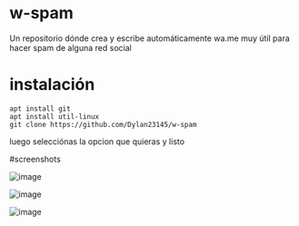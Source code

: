 # w-spam 

Un repositorio dónde crea y escribe automáticamente wa.me muy útil para hacer spam de alguna red social 

# instalación

    apt install git
    apt install util-linux
    git clone https://github.com/Dylan23145/w-spam

luego selecciónas la opcion que quieras y listo 

#screenshots

![image](https://user-images.githubusercontent.com/74885040/156933975-4f72e728-60fc-4244-9c0a-7d3ee6e23534.png)

![image](https://user-images.githubusercontent.com/74885040/156933995-593d7cef-ef8f-47ef-9506-fa61c7ce4187.png)

![image](https://user-images.githubusercontent.com/74885040/156934015-b1794c41-6722-4cc4-af2b-0fc82bda5083.png)

